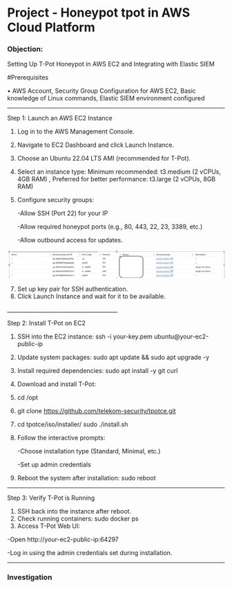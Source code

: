 # Project - Honeypot tpot in AWS Cloud Platform

### Objection: 
Setting Up T-Pot Honeypot in AWS EC2 and Integrating with Elastic SIEM 

#Prerequisites

•	AWS Account, Security Group Configuration for AWS EC2, Basic knowledge of Linux commands, Elastic SIEM environment configured
________________________________________
Step 1: Launch an AWS EC2 Instance
1.	Log in to the AWS Management Console.
2.	Navigate to EC2 Dashboard and click Launch Instance.
3.	Choose an Ubuntu 22.04 LTS AMI (recommended for T-Pot).
4.	Select an instance type:
Minimum recommended: t3.medium (2 vCPUs, 4GB RAM) , Preferred for better performance: t3.large (2 vCPUs, 8GB RAM)
5.	Configure security groups:
   
    -Allow SSH (Port 22) for your IP
  	
    -Allow required honeypot ports (e.g., 80, 443, 22, 23, 3389, etc.)

    -Allow outbound access for updates.

   ![image alt](https://github.com/inspiretravel/Honeypot-tpot-in-AWS/blob/main/AWSnetwork.jpg?raw=true)
   
7.	Set up key pair for SSH authentication.
8.	Click Launch Instance and wait for it to be available.
<div></div><div></div>
________________________________________

Step 2: Install T-Pot on EC2
1.	SSH into the EC2 instance:
ssh -i your-key.pem ubuntu@your-ec2-public-ip
2.	Update system packages:
sudo apt update && sudo apt upgrade -y
3.	Install required dependencies:
sudo apt install -y git curl
4.	Download and install T-Pot:
5.	cd /opt
6.	git clone https://github.com/telekom-security/tpotce.git
7.	cd tpotce/iso/installer/
sudo ./install.sh
8.	Follow the interactive prompts:

    -Choose installation type (Standard, Minimal, etc.)

    -Set up admin credentials

9.	Reboot the system after installation:
sudo reboot
________________________________________

Step 3: Verify T-Pot is Running
1.	SSH back into the instance after reboot.
2.	Check running containers:
sudo docker ps
3.	Access T-Pot Web UI:

-Open http://your-ec2-public-ip:64297

-Log in using the admin credentials set during installation.
________________________________________

### Investigation

